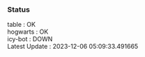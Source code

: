 ### Status


table : OK  
hogwarts : OK  
icy-bot : DOWN  
Latest Update : 2023-12-06 05:09:33.491665
